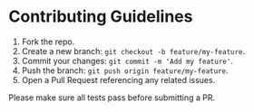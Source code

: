 # Contributing Guidelines

1. Fork the repo.
2. Create a new branch: `git checkout -b feature/my-feature`.
3. Commit your changes: `git commit -m 'Add my feature'`.
4. Push the branch: `git push origin feature/my-feature`.
5. Open a Pull Request referencing any related issues.

Please make sure all tests pass before submitting a PR.
